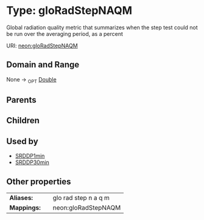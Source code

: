 
# Type: gloRadStepNAQM


Global radiation quality metric that summarizes when the step test could not be run over the averaging period, as a percent

URI: [neon:gloRadStepNAQM](https://data.neonscience.org/gloRadStepNAQM)


## Domain and Range

None ->  <sub>OPT</sub> [Double](types/Double.md)

## Parents


## Children


## Used by

 * [SRDDP1min](SRDDP1min.md)
 * [SRDDP30min](SRDDP30min.md)

## Other properties

|  |  |  |
| --- | --- | --- |
| **Aliases:** | | glo rad step n a q m |
| **Mappings:** | | neon:gloRadStepNAQM |

